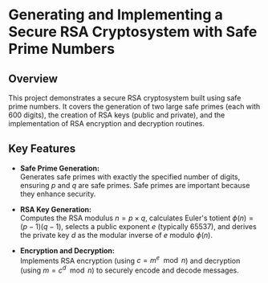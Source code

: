 # Generating and Implementing a Secure RSA Cryptosystem with Safe Prime Numbers

## Overview

This project demonstrates a secure RSA cryptosystem built using safe prime numbers. It covers the generation of two large safe primes (each with 600 digits), the creation of RSA keys (public and private), and the implementation of RSA encryption and decryption routines.

## Key Features

- **Safe Prime Generation:**  
  Generates safe primes with exactly the specified number of digits, ensuring $p$ and $q$ are safe primes. Safe primes are important because they enhance security.

- **RSA Key Generation:**  
  Computes the RSA modulus $n = p \times q$, calculates Euler's totient $\phi(n) = (p-1)(q-1)$, selects a public exponent $e$ (typically 65537), and derives the private key $d$ as the modular inverse of $e$ modulo $\phi(n)$.

- **Encryption and Decryption:**  
  Implements RSA encryption (using $c = m^e \mod n$) and decryption (using $m = c^d \mod n$) to securely encode and decode messages.
